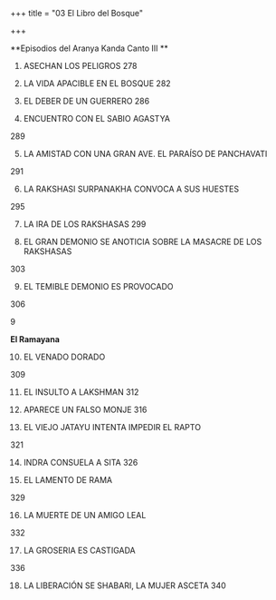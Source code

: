 +++
title = "03 El Libro del Bosque"

+++

**Episodios del Aranya Kanda Canto III **



1. ASECHAN LOS PELIGROS 278

2. LA VIDA APACIBLE EN EL BOSQUE 282

3. EL DEBER DE UN GUERRERO 286

4. ENCUENTRO CON EL SABIO AGASTYA 

289

5. LA AMISTAD CON UNA GRAN AVE. EL PARAÍSO DE PANCHAVATI 

291

6. LA RAKSHASI SURPANAKHA CONVOCA A SUS HUESTES 

295

7. LA IRA DE LOS RAKSHASAS 299

8. EL GRAN DEMONIO SE ANOTICIA SOBRE LA MASACRE DE LOS RAKSHASAS 

303

9. EL TEMIBLE DEMONIO ES PROVOCADO 

306

9

**El Ramayana**

10. EL VENADO DORADO 

309

11. EL INSULTO A LAKSHMAN 312

12. APARECE UN FALSO MONJE 316

13. EL VIEJO JATAYU INTENTA IMPEDIR EL RAPTO 

321

14. INDRA CONSUELA A SITA 326

15. EL LAMENTO DE RAMA 

329

16. LA MUERTE DE UN AMIGO LEAL 

332

17. LA GROSERIA ES CASTIGADA 

336

18. LA LIBERACIÓN SE SHABARI, LA MUJER ASCETA 340
